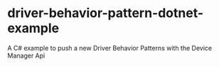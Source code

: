 # driver-behavior-pattern-dotnet-example
A C# example to push a new Driver Behavior Patterns with the Device Manager Api 
